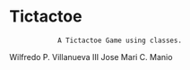 Tictactoe
=========

                A Tictactoe Game using classes.

Wilfredo P. Villanueva III
Jose Mari C. Manio
